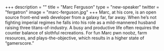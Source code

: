 +++
description = ""
title = "Marc Ferguson"
type = "new-speaker"
twitter = "fergatron"
image = "marc-ferguson.jpg"
+++
Marc, at his core, is an open source front-end web developer from a galaxy far, far away. When he’s not fighting imperial regimes he falls into his role as a mild-mannered husband raising three titans-of-industry. A busy and productive life often requires the counter balance of slothful recreations. For fun Marc pwn noobz, farm resources, and plays-the-objective, which results in a higher state of “gamerscore.”